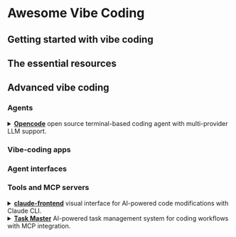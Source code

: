 # Awesome Vibe Coding

## Getting started with vibe coding

## The essential resources

## Advanced vibe coding

### Agents

<details>
<summary><a href="https://opencode.ai/"><strong>Opencode</strong></a> open source terminal-based coding agent with multi-provider LLM support.</summary>
<blockquote>Opencode supports 75+ LLM providers and integrates with IDEs including Cursor and VS Code, enabling flexible model subscriptions for terminal-based development workflows.</blockquote>
</details>

### Vibe-coding apps

### Agent interfaces

### Tools and MCP servers

<details>
<summary><a href="https://github.com/tobias-schuemann/claude-frontend"><strong>claude-frontend</strong></a> visual interface for AI-powered code modifications with Claude CLI.</summary>
<p>claude-frontend provides a browser widget that allows developers to select webpage elements and send them to Claude for instant code modifications, supporting multiple frameworks including Next.js, Vite, React, and Vue in local development environments.</p>
</details>

<details>
<summary><a href="https://www.task-master.dev/"><strong>Task Master</strong></a> AI-powered task management system for coding workflows with MCP integration.</summary>
<p>Task Master breaks down complex projects into manageable tasks, integrates with editors like Cursor and VS Code through MCP, and supports multiple AI providers to enhance development productivity without requiring API keys for Claude Code CLI usage.</p>
</details>
